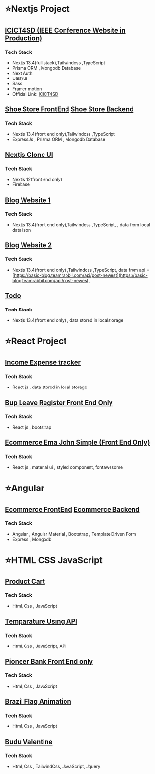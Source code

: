 ﻿# ⭐Nextjs Project

## [ICICT4SD (IEEE Conference Website in Production)](https://github.com/Moheb619/icict4sd)

### Tech Stack

- Nextjs 13.4(full stack),Tailwindcss ,TypeScript
- Prisma ORM , Mongodb Database
- Next Auth
- Daisyui
- Sass
- Framer motion
- Official Link: [ICICT4SD](http://icict4sd.bup.edu.bd)

## [Shoe Store FrontEnd](https://github.com/Moheb619/shoe-store-client-nextjs) [Shoe Store Backend](https://github.com/Moheb619/shoe-store-server)

### Tech Stack

- Nextjs 13.4(front end only),Tailwindcss ,TypeScript
- ExpressJs , Prisma ORM , Mongodb Database

## [Nextjs Clone UI](https://github.com/Moheb619/netflix-clone-ui)

### Tech Stack

- Nextjs 12(front end only)
- Firebase

## [Blog Website 1](https://github.com/Moheb619/blog_website_nextjs13.4_module11)

### Tech Stack

- Nextjs 13.4(front end only),Tailwindcss ,TypeScript, , data from local data.json

## [Blog Website 2](https://github.com/Moheb619/blog_website_nextjs13.4_module12)

### Tech Stack

- Nextjs 13.4(front end only) ,Tailwindcss ,TypeScript, data from api = [https://basic-blog.teamrabbil.com/api/post-newest](https://basic-blog.teamrabbil.com/api/post-newest)

## [Todo](https://github.com/Moheb619/todo_app_nextjs)

### Tech Stack

- Nextjs 13.4(front end only) , data stored in localstorage

# ⭐React Project

## [Income Expense tracker](https://github.com/Moheb619/income_expense_tracker_react_vite_ts)

### Tech Stack

- React js , data stored in local storage

## [Bup Leave Register Front End Only](https://github.com/Moheb619/bup-leave-register)

### Tech Stack

- React js , bootstrap

## [Ecommerce Ema John Simple (Front End Only)](https://github.com/Moheb619/ema-john)

### Tech Stack

- React js , material ui , styled component, fontawesome

# ⭐Angular

## [Ecommerce FrontEnd](https://github.com/Moheb619/ecommerce_client_angular) [Ecommerce Backend](https://github.com/Moheb619/ecommerce_server_express)

### Tech Stack

- Angular , Angular Material , Bootstrap , Template Driven Form
- Express , Mongodb

# ⭐HTML CSS JavaScript

## [Product Cart](https://github.com/Moheb619/product_cart_ostad_module5)

### Tech Stack

- Html, Css , JavaScript

## [Temparature Using API](https://github.com/Moheb619/temperatureAPI)

### Tech Stack

- Html, Css , JavaScript, API

## [Pioneer Bank Front End only](https://github.com/Moheb619/pioneer-bank)

### Tech Stack

- Html, Css , JavaScript

## [Brazil Flag Animation](https://github.com/Moheb619/Brazin-Flag)

### Tech Stack

- Html, Css , JavaScript
  
## [Budu Valentine](https://github.com/Moheb619/bubu-dudu-valentine)

### Tech Stack

- Html, Css , TailwindCss, JavaScript, Jquery

